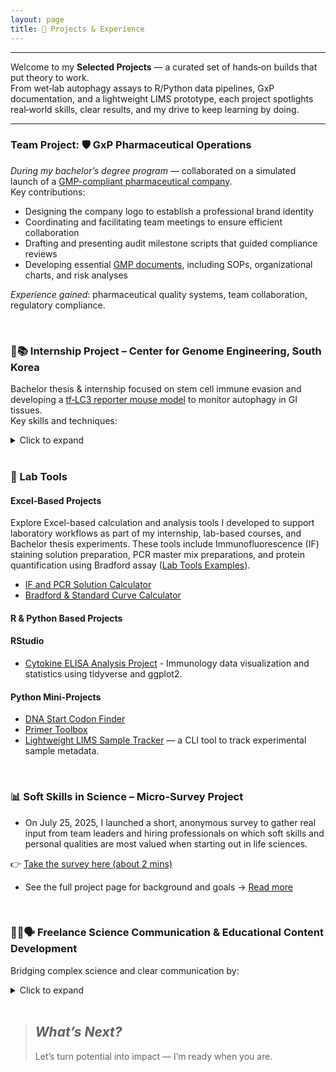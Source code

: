```yaml
---
layout: page
title: 🚀 Projects & Experience
---
```

---

Welcome to my **Selected Projects** — a curated set of hands‑on builds that put theory to work.  
From wet‑lab autophagy assays to R/Python data pipelines, GxP documentation, and a lightweight LIMS prototype, each project spotlights real‑world skills, clear results, and my drive to keep learning by doing.

---

### Team Project: 🛡️ GxP Pharmaceutical Operations  

_During my bachelor’s degree program_ — collaborated on a simulated launch of a [GMP-compliant pharmaceutical company](/assets/Variae.png).  
Key contributions:  
- Designing the company logo to establish a professional brand identity
- Coordinating and facilitating team meetings to ensure efficient collaboration
- Drafting and presenting audit milestone scripts that guided compliance reviews
- Developing essential  [GMP documents](/assets/SOP.png), including SOPs, organizational charts, and risk analyses

_Experience gained_: pharmaceutical quality systems, team collaboration, regulatory compliance.

<br>

### 🧬📚 Internship Project – Center for Genome Engineering, South Korea  

Bachelor thesis & internship focused on stem cell immune evasion and developing a [tf‑LC3 reporter mouse model](/assets/tf-LC3.png) to monitor autophagy in GI tissues.  
Key skills and techniques:  
<details>
<summary> Click to expand </summary>
  
<br> PCR genotyping & mouse tissue preparation   <br>
 Immunohistochemistry (IHC) & immunofluorescence (IF) staining  <br>
Confocal microscopy imaging & analysis  <br>
3D oral epithelial cell culture  <br>
Organized structured lab reporting <br>

</details> 
<br>

### 🧪 Lab Tools 
  
#### Excel-Based Projects

Explore Excel-based calculation and analysis tools I developed to support laboratory workflows as part of my internship, lab-based courses, and Bachelor thesis experiments. These tools include Immunofluorescence (IF) staining solution preparation, PCR master mix preparations, and protein quantification using Bradford assay ([Lab Tools Examples](https://dkMarina.github.io/assets/Lab_Tools/)).

- [IF and PCR Solution Calculator](./assets/Lab_Tools/IF_and_PCR_Solution_Tools.xlsx)
- [Bradford & Standard Curve Calculator](./assets/Lab_Tools/Bradford_and_StandardCurve_Calculators.xlsx)


#### R & Python Based Projects

#### RStudio  
- [Cytokine ELISA Analysis Project](https://github.com/dkMarina/Cytokine_ELISA_analysis) - Immunology data visualization and statistics using tidyverse and ggplot2.

#### Python Mini-Projects  
- [DNA Start Codon Finder](https://github.com/dkMarina/start_codon_search)
- [Primer Toolbox](https://github.com/dkMarina/primer_toolbox) 
- [Lightweight LIMS Sample Tracker](https://github.com/dkMarina/lims_sample_tracker) — a CLI tool to track experimental sample metadata.

<br>

### 📊 Soft Skills in Science – Micro-Survey Project

- On July 25, 2025, I launched a short, anonymous survey to gather real input from team leaders and hiring professionals on which soft skills and personal qualities are most valued when starting out in life sciences.

👉 [Take the survey here (about 2 mins)](https://lnkd.in/dCs4Bej8)

- See the full project page for background and goals → [Read more](soft_skills_survey.md)  
<br>

### 🧑‍💻🗣️ Freelance Science Communication & Educational Content Development  

Bridging complex science and clear communication by:  <details>
<summary> Click to expand </summary>

Multilingual translation of biotech and regulatory documents  <br>
Designing custom curricula and teaching materials, including a textbook  <br>
Coaching life science students across levels <br>

</details>

<br>

> ## _What’s Next?_  
> Let’s turn potential into impact — I’m ready when you are.

